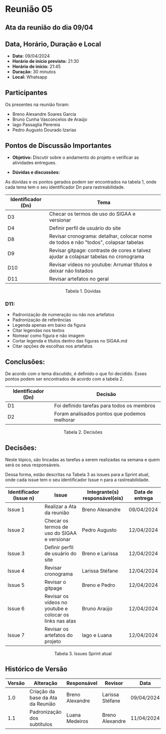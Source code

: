 # Reunião 05

## Ata da reunião do dia 09/04

## Data, Horário, Duração e Local

- **Data:** 09/04/2024
- **Horário de início previsto:** 21:30
- **Horário de início:** 21:45
- **Duração:** 30 minutos
- **Local:** Whatsapp


## Participantes

Os presentes na reunião foram:

- Breno Alexandre Soares Garcia
- Bruno Cunha Vasconcelos de Araújo
- Iago Passaglia Perereia
- Pedro Augusto Dourado Izarias

## Pontos de Discussão Importantes

- **Objetivo:** Discutir sobre o andamento do projeto e verificar as atividades entregues.

- **Dúvidas e discussões:**

As dúvidas e os pontos gerados podem ser encontrados na tabela 1, onde cada tema tem o seu identificador Dn para rastreabilidade.

| Identificador (Dn) | Tema                                                                                                              |
| ------------------ | ----------------------------------------------------------------------------------------------------------------- |
| D3                 | Checar os termos de uso do SIGAA e versionar                                                                      |
| D4                 | Definir perfil de usuário do site                                                                                 |
| D8                 | Revisar cronograma: detalhar, colocar nome de todos e não "todos", colapsar tabelas                               |
| D9                 | Revisar gitpage: contraste de cores e talvez ajudar a colapsar tabelas no cronograma                              |
| D10                | Revisar vídeos no youtube: Arrumar títulos e deixar não listados                                                  |
| D11                | Revisar artefatos no geral                                                                                        |

<p align="center"> Tabela 1. Dúvidas </p>

### **D11:**
* Padronização de numeração ou não nos artefatos
* Padronização de referências
* Legenda apenas em baixo da figura
* Citar legendas nos textos
* Nomear como figura e não imagem
* Cortar legenda e títulos dentro das figuras no SIGAA.md
* Citar opções de escolhas nos artefatos


## Conclusões: 

De acordo com o tema discutido, é definido o que foi decidido. Esses pontos podem ser encontrados de acordo com a tabela 2.

| Identificador (Dn) | Decisão |
| - | - |
| D1 | Foi definido tarefas para todos os membros   | 
| D2 | Foram analisados pontos que podemos melhorar |

<p align="center"> Tabela 2. Decisões </p>

## Decisões:

Neste tópico, são lincadas as tarefas a serem realizadas na semana e quem será os seus responsáveis.

Dessa forma, estão descritas na Tabela 3 as issues para a Sprint atual, onde cada issue tem o seu identificador Issue n para a rastreabilidade.


| Identificador (Issue n) | Issue                                                                             | Integrante(s) responsável(eis) | Data de entrega |
| ----------------------- | --------------------------------------------------------------------------------- | ------------------------------ | --------------- |
| Issue 1                 | Realizar a Ata da reunião                                                         | Breno Alexandre                | 09/04/2024      |
| Issue 2                 | Checar os termos de uso do SIGAA e versionar                                      | Pedro Augusto                  | 12/04/2024      |
| Issue 3                 | Definir perfil de usuário do site                                                 | Breno e Larissa                | 12/04/2024      |
| Issue 4                 | Revisar cronograma                                                                | Larissa Stéfane                | 12/04/2024      |
| Issue 5                 | Revisar o gitpage                                                                 | Breno e Pedro                  | 12/04/2024      |
| Issue 6                 | Revisar os vídeos no youtube e colocar os links nas atas                          | Bruno Araújo                   | 12/04/2024      |
| Issue 7                 | Revisar os artefatos do projeto                                                   | Iago e Luana                   | 12/04/2024      |

<p align="center"> Tabela 3. Issues Sprint atual </p>

## Histórico de Versão

| Versão | Alteração                         | Responsável     | Revisor               | Data       |
| ------ | --------------------------------- | --------------- | --------------------- | ---------- |
| 1.0    | Criação da base da Ata da Reunião | Breno Alexandre | Larissa Stéfane       | 09/04/2024 |
| 1.1    | Padronização dos subtítulos       | Luana Medeiros  | Breno Alexandre       | 11/04/2024 |

